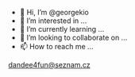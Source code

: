 - 👋 Hi, I’m @georgekio
- 👀 I’m interested in ...
- 🌱 I’m currently learning ...
- 💞️ I’m looking to collaborate on ...
- 📫 How to reach me ...

<!---
georgekio/georgekio is a ✨ special ✨ repository because its `README.md` (this file) appears on your GitHub profile.
You can click the Preview link to take a look at your changes.
--->
dandee4fun@seznam.cz



